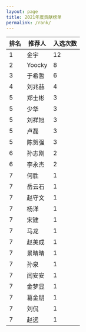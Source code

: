 ```yaml
---
layout: page
title: 2021年度贡献榜单
permalink: /rank/
---
```


|  排名   |  推荐人   | 入选次数  |
|  ----  | ----  | ----  |
|  1 | 金宇  | 12 |
|  2 | Yoocky  | 8 |
|  3 | 于希哲  | 6 |
|  4 | 刘兆赫  | 4 |
|  5 | 郑士彬  | 3 |
|  5 | 少华  | 3 |
|  5 | 刘祥旭  | 3 |
|  5 | 卢磊 | 3 |
|  5 | 陈贺强  | 3 |
|  6 | 孙志刚  | 2 |
|  6 | 李永杰  | 2 |
|  7 | 何胜  | 1 |
|  7 | 岳云石  | 1 |
|  7 | 赵守文  | 1 |
|  7 | 杨洋  | 1 |
|  7 | 宋建  | 1 |
|  7 | 马龙  | 1 |
|  7 | 赵美成  | 1 |
|  7 | 景晴晴  | 1 |
|  7 | 孙泉  | 1 |
|  7 | 闫安安 | 1 |
|  7 | 金梦显 | 1 |
|  7 | 葛金朋 | 1 |
|  7 | 刘侃 | 1 |
|  7 | 赵远 | 1 |